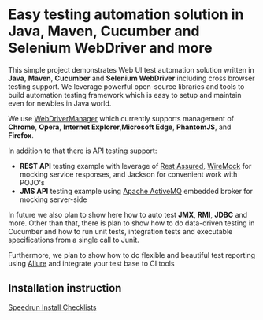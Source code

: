 Easy testing automation solution in Java, Maven, Cucumber and Selenium WebDriver and more
===========================

This simple project demonstrates Web UI test automation solution written in **Java**, **Maven**, **Cucumber** and **Selenium WebDriver** including cross browser testing support. We leverage powerful open-source libraries and tools to build automation testing framework which is easy to setup and maintain even for newbies in Java world.

We use [WebDriverManager](https://github.com/bonigarcia/webdrivermanager) which currently supports management of **Chrome**, **Opera**, **Internet Explorer**,**Microsoft Edge**, **PhantomJS**, and **Firefox**.

In addition to that there is API testing support:
* **REST API** testing example with leverage of [Rest Assured](https://github.com/rest-assured/rest-assured), [WireMock](https://github.com/tomakehurst/wiremock) for mocking service responses, and Jackson for convenient work with POJO's 
*  **JMS API** testing example using [Apache ActiveMQ](http://activemq.apache.org/) embedded broker for mocking server-side

In future we also plan to show here how to auto test **JMX**, **RMI**, **JDBC** and more. Other than that, there is plan to show how to do data-driven testing in Cucumber and how to run unit tests, integration tests and executable specifications from a single call to Junit.

Furthermore, we plan to show how to do flexible and beautiful test reporting using [Allure](https://github.com/allure-framework/) and integrate your test base to CI tools

## Installation instruction
 [Speedrun Install Checklists](https://github.com/mariaklimenko/jeta/blob/master/jeta-master/speedrun_install_checklist.md)

